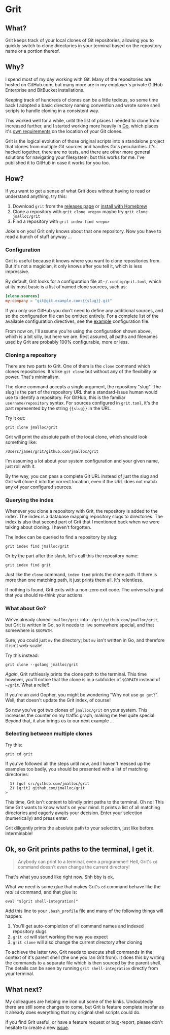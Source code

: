 # Grit

## What?

Grit keeps track of your local clones of Git repositories, allowing you to
quickly switch to clone directories in your terminal based on the repository
name or a portion thereof.

## Why?

I spend most of my day working with Git. Many of the repositories are hosted on
GitHub.com, but many more are in my employer's private GitHub Enterprise and
BitBucket installations.

Keeping track of hundreds of clones can be a little tedious, so some time back
I adopted a basic directory naming convention and wrote some shell scripts to
handle cloning in a consistent way.

This worked well for a while, until the list of places I needed to clone from
increased further, and I started working more heavily in [Go](http://golang.org),
which places it's [own requirements](https://github.com/golang/go/wiki/GOPATH)
on the location of your Git clones.

Grit is the logical evolution of those original scripts into a standalone
project that clones from multiple Git sources and handles Go's peculiarities.
It's hacked together, there are no tests, and there are other more general
solutions for navigating your filesystem; but this works for me. I've published
it to GitHub in case it works for you too.

## How?

If you want to get a sense of what Grit does without having to read or
understand anything, try this:

1. Download `grit` from the [releases page](https://github.com/jmalloc/grit/releases) or [install with Homebrew](https://github.com/jmalloc/homebrew-grit)
1. Clone a repository with `grit clone <repo>` maybe try `grit clone jmalloc/grit`
1. Find a repository with `grit index find <repo>`

Joke's on you! Grit only knows about that one repository. Now you have to read
a bunch of stuff anyway ...

### Configuration

Grit is useful because it knows where you want to clone repositories from. But
it's not a magician, it only knows after you tell it, which is less impressive.

By default, Grit looks for a configuration file at `~/.config/grit.toml`, which
at its most basic is a list of named clone sources, such as:

```toml
[clone.sources]
my-company = "git@git.example.com:{{slug}}.git"
```

If you only use GitHub you don't need to define any additional sources, and so
the configuration file can be omitted entirely. For a complete list of the
available configuration directives, see the [example](etc/complete-example.toml)
configuration file.

From now on, I'll assume you're using the configuration shown above, which is a
bit silly, but here we are. Rest assured, all paths and filenames used by Grit
are probably 100% configurable, more or less.

### Cloning a repository

There are two parts to Grit. One of them is the `clone` command which clones
repositories. It's like `git clone` but without any of the flexibility or power.
That's minimalism.

The clone command accepts a single argument, the repository "slug". The slug
is the part of the repository URL that a standard-issue human would use to
identify a repository. For GitHub, this is the familiar `username/repository`
syntax. For sources configured in `grit.toml`, it's the part represented
by the string `{{slug}}` in the URL.

Try it out:

    grit clone jmalloc/grit

Grit will print the absolute path of the local clone, which should look
something like:

    /Users/james/grit/github.com/jmalloc/grit

I'm assuming a lot about your system configuration and your given name, just
roll with it.

By the way, you can pass a complete Git URL instead of just the slug and Grit
will clone it into the correct location, even if the URL does not match any of
your configured sources.

### Querying the index

Whenever you clone a repository with Grit, the repository is added to the index.
The index is a database mapping repository slugs to directories. The index is
also that second part of Grit that I mentioned back when we were talking about
cloning. I haven't forgotten.

The index can be queried to find a repository by slug:

    grit index find jmalloc/grit

Or by the part after the slash, let's call this the repository name:

    grit index find grit

Just like the `clone` command, `index find` prints the clone path. If there is
more than one matching path, it just prints them all. It's relentless.

If nothing is found, Grit exits with a non-zero exit code. The universal signal
that you should re-think your actions.

### What about Go?

We've already cloned `jmalloc/grit` into `~/grit/github.com/jmalloc/grit`, but
Grit is written in Go, so it needs to live somewhere special, and that somewhere
is `$GOPATH`.

Sure, you could just `mv` the directory; but `mv` isn't written in Go, and
therefore it isn't web-scale!

Try this instead:

    grit clone --golang jmalloc/grit

*Again*, Grit ruthlessly prints the clone path to the terminal. This time
however, you'll notice that the clone is in a subfolder of `$GOPATH` instead of
`~/grit`. What a relief!

If you're an avid Gopher, you might be wondering "Why not use `go get`?". Well,
that doesn't update the Grit index, of course!

So now you've got two clones of `jmalloc/grit` on your system. This increases
the counter on my traffic graph, making me feel quite special. Beyond that, it
also brings us to our next example ...

### Selecting between multiple clones

Try this:

    grit cd grit

If you've followed all the steps until now, and I haven't messed up the examples
too badly, you should be presented with a list of matching directories:

      1) [go] src/github.com/jmalloc/grit
      2) [grit] github.com/jmalloc/grit
    >

This time, Grit isn't content to blindly print paths to the terminal. Oh no!
This time Grit wants to know what's on your mind. It prints a list of all
matching directories and eagerly awaits your decision. Enter your selection
(numerically) and press enter.

Grit diligently prints the absolute path to your selection, just like before.
Interminable!

## Ok, so Grit prints paths to the terminal, I get it.

> Anybody can print to a terminal, even a programmer!
> Hell, Grit's `cd` command doesn't even change the current directory!

That's what you sound like right now. Shh bby is ok.

What we need is some glue that makes Grit's `cd` command behave like the *real*
`cd` command, and that glue is:

    eval "$(grit shell-integration)"

Add this line to your `.bash_profile` file and many of the following things will
happen:

1. You'll get auto-completion of all command names and indexed repository slugs
1. `grit cd` will start working the way you expect
1. `grit clone` will also change the current directory after cloning

To achieve the latter two, Grit needs to execute shell commands in the context
of it's parent shell (the one you ran Grit from). It does this by writing the
commands to a separate file which is then sourced by the parent shell. The
details can be seen by running `grit shell-integration` directly from your
terminal.

## What next?

My colleagues are helping me iron out some of the kinks. Undoubtedly there are
still some changes to come, but Grit is feature complete insofar as it already
does everything that my original shell scripts could do.

If you find Grit useful, or have a feature request or bug-report, please don't
hesitate to create a new [issue](https://github.com/jmalloc/grit/issues).
